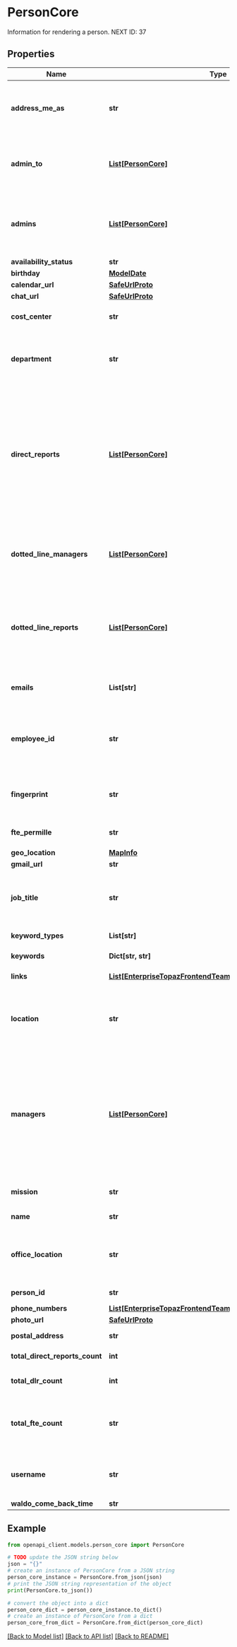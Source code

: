 # PersonCore

Information for rendering a person. NEXT ID: 37

## Properties

Name | Type | Description | Notes
------------ | ------------- | ------------- | -------------
**address_me_as** | **str** | Instructions for how to address this person (e.g. custom pronouns). For google.com this is a set of pronouns from a defined list of options. | [optional] 
**admin_to** | [**List[PersonCore]**](PersonCore.md) | People the profile owner is an admin to. Note that not all fields of these PersonCores will be set, in particular, relationships will be empty. | [optional] 
**admins** | [**List[PersonCore]**](PersonCore.md) | The profile owner&#39;s admins in no particular order. Note that not all fields of these PersonCores will be set, in particular, relationships will be empty. | [optional] 
**availability_status** | **str** |  | [optional] 
**birthday** | [**ModelDate**](ModelDate.md) |  | [optional] 
**calendar_url** | [**SafeUrlProto**](SafeUrlProto.md) |  | [optional] 
**chat_url** | [**SafeUrlProto**](SafeUrlProto.md) |  | [optional] 
**cost_center** | **str** | Person&#39;s cost center as a string, e.g. \&quot;926: Googler Apps\&quot;. | [optional] 
**department** | **str** | The person&#39;s Organization department, e.g. \&quot;People Operations\&quot;. For google.com this is usually called \&quot;area\&quot;. | [optional] 
**direct_reports** | [**List[PersonCore]**](PersonCore.md) | A subset of the profile owner&#39;s direct reports. The number of entities here may be less than total_direct_reports_count, because typically ProfileResponse does not include all the person&#39;s reports, if there are too many to retrieve efficiently. Note that not all fields of these PersonCores will be set, in particular, relationships will be empty. | [optional] 
**dotted_line_managers** | [**List[PersonCore]**](PersonCore.md) | The profile owner&#39;s direct dotted line managers in no particular order. Note that not all fields of these PersonCores will be set, in particular, relationships will be empty. | [optional] 
**dotted_line_reports** | [**List[PersonCore]**](PersonCore.md) | A subset of the profile owner&#39;s dotted-line reports. The number of entities here may be less than total_dlr_count. Note that not all fields of these PersonCores will be set, in particular, relationships will be empty. | [optional] 
**emails** | **List[str]** | E-mail addresses of the person. The primary or preferred email should be first. | [optional] 
**employee_id** | **str** | Person&#39;s employee number (external ID of type \&quot;organization\&quot;) For google.com this is the badge number (e.g. 2 for Larry Page). | [optional] 
**fingerprint** | **str** | A fingerprint used by PAPI to reliably determine if a resource has changed Externally it is used as part of the etag. | [optional] 
**fte_permille** | **str** | Full-time equivalent (in ‰) (e.g. 800 for a person who&#39;s working 80%). | [optional] 
**geo_location** | [**MapInfo**](MapInfo.md) |  | [optional] 
**gmail_url** | **str** |  | [optional] 
**job_title** | **str** | Profile owner&#39;s job title (e.g. \&quot;Software Engineer\&quot;). For google.com this is the Workday preferred job title. | [optional] 
**keyword_types** | **List[str]** | List of keys to use from the map &#39;keywords&#39;. | [optional] 
**keywords** | **Dict[str, str]** | Custom keywords the domain admin has added. | [optional] 
**links** | [**List[EnterpriseTopazFrontendTeamsLink]**](EnterpriseTopazFrontendTeamsLink.md) | Custom links the profile owner has added. | [optional] 
**location** | **str** | Detailed desk location within the company. For google.com this is the desk location code (e.g. \&quot;DE-MUC-ARP-6T2-6T2C0C\&quot;) if the person has a desk. | [optional] 
**managers** | [**List[PersonCore]**](PersonCore.md) | The profile owner&#39;s management chain from top to bottom, where managers[0] is the CEO, manager[N-2] is the person&#39;s manager&#39;s manager and managers[N-1] is the person&#39;s direct manager. Note that not all fields of these PersonCores will be set, in particular, relationships will be empty. | [optional] 
**mission** | **str** | Custom mission statement the profile owner has added. | [optional] 
**name** | **str** | Human-readable Unicode display name. | [optional] 
**office_location** | **str** | Office/building identifier within the company. For google.com this is the office code (e.g. \&quot;DE-MUC-ARP\&quot;). | [optional] 
**person_id** | **str** | The person&#39;s obfuscated Gaia ID. | [optional] 
**phone_numbers** | [**List[EnterpriseTopazFrontendTeamsPersonCorePhoneNumber]**](EnterpriseTopazFrontendTeamsPersonCorePhoneNumber.md) |  | [optional] 
**photo_url** | [**SafeUrlProto**](SafeUrlProto.md) |  | [optional] 
**postal_address** | **str** | Postal address of office/building. | [optional] 
**total_direct_reports_count** | **int** | Total count of the profile owner&#39;s direct reports. | [optional] 
**total_dlr_count** | **int** | Total count of the profile owner&#39;s dotted-line reports. | [optional] 
**total_fte_count** | **str** | The sum of all profile owner&#39;s reports and their own full-time-equivalents in ‰ (e.g. 1800 if one report is working 80% and profile owner 100%). | [optional] 
**username** | **str** | External ID of type \&quot;login_id\&quot; for the profile. For google.com this is the username/LDAP. | [optional] 
**waldo_come_back_time** | **str** |  | [optional] 

## Example

```python
from openapi_client.models.person_core import PersonCore

# TODO update the JSON string below
json = "{}"
# create an instance of PersonCore from a JSON string
person_core_instance = PersonCore.from_json(json)
# print the JSON string representation of the object
print(PersonCore.to_json())

# convert the object into a dict
person_core_dict = person_core_instance.to_dict()
# create an instance of PersonCore from a dict
person_core_from_dict = PersonCore.from_dict(person_core_dict)
```
[[Back to Model list]](../README.md#documentation-for-models) [[Back to API list]](../README.md#documentation-for-api-endpoints) [[Back to README]](../README.md)


